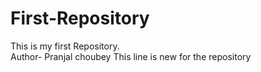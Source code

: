 # First-Repository
This is my first Repository.
<br>
Author- Pranjal choubey
This line is new for the repository